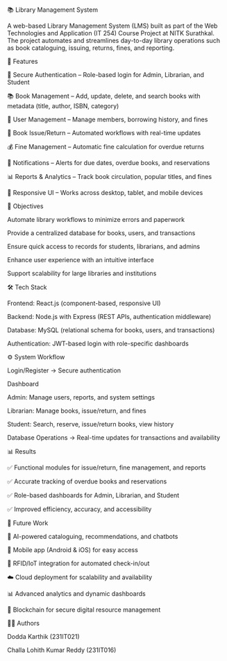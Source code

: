 📚 Library Management System

A web-based Library Management System (LMS) built as part of the Web Technologies and Application (IT 254) Course Project at NITK Surathkal.
The project automates and streamlines day-to-day library operations such as book cataloguing, issuing, returns, fines, and reporting.

🚀 Features

🔑 Secure Authentication – Role-based login for Admin, Librarian, and Student

📚 Book Management – Add, update, delete, and search books with metadata (title, author, ISBN, category)

👤 User Management – Manage members, borrowing history, and fines

🔄 Book Issue/Return – Automated workflows with real-time updates

💰 Fine Management – Automatic fine calculation for overdue returns

🔔 Notifications – Alerts for due dates, overdue books, and reservations

📊 Reports & Analytics – Track book circulation, popular titles, and fines

📱 Responsive UI – Works across desktop, tablet, and mobile devices

🎯 Objectives

Automate library workflows to minimize errors and paperwork

Provide a centralized database for books, users, and transactions

Ensure quick access to records for students, librarians, and admins

Enhance user experience with an intuitive interface

Support scalability for large libraries and institutions

🛠️ Tech Stack

Frontend: React.js (component-based, responsive UI)

Backend: Node.js with Express (REST APIs, authentication middleware)

Database: MySQL (relational schema for books, users, and transactions)

Authentication: JWT-based login with role-specific dashboards

⚙️ System Workflow

Login/Register → Secure authentication

Dashboard

Admin: Manage users, reports, and system settings

Librarian: Manage books, issue/return, and fines

Student: Search, reserve, issue/return books, view history

Database Operations → Real-time updates for transactions and availability

📊 Results

✅ Functional modules for issue/return, fine management, and reports

✅ Accurate tracking of overdue books and reservations

✅ Role-based dashboards for Admin, Librarian, and Student

✅ Improved efficiency, accuracy, and accessibility

🔮 Future Work

🤖 AI-powered cataloguing, recommendations, and chatbots

📱 Mobile app (Android & iOS) for easy access

📡 RFID/IoT integration for automated check-in/out

☁️ Cloud deployment for scalability and availability

📊 Advanced analytics and dynamic dashboards

🔐 Blockchain for secure digital resource management

👨‍💻 Authors

Dodda Karthik (231IT021)

Challa Lohith Kumar Reddy (231IT016)

